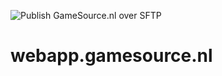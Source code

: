 ![Publish GameSource.nl over SFTP](https://github.com/Rowin206/webapp.gamesource.nl/workflows/Publish%20GameSource.nl%20over%20SFTP/badge.svg)

# webapp.gamesource.nl